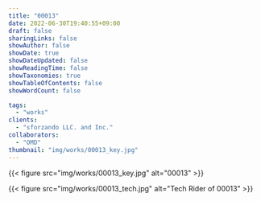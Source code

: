 ```yaml
---
title: "00013"
date: 2022-06-30T19:40:55+09:00
draft: false
sharingLinks: false
showAuthor: false
showDate: true
showDateUpdated: false
showReadingTime: false
showTaxonomies: true
showTableOfContents: false
showWordCount: false

tags:
  - "works"
clients:
  - "sforzando LLC. and Inc."
collaborators:
  - "OMD"
thumbnail: "img/works/00013_key.jpg"
---
```


{{< figure src="img/works/00013_key.jpg" alt="00013" >}}

{{< figure src="img/works/00013_tech.jpg" alt="Tech Rider of 00013" >}}

